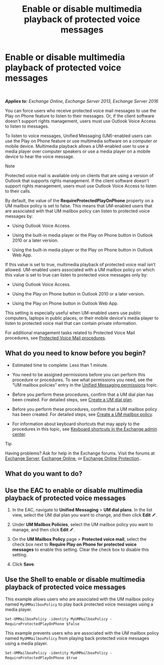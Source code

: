 ﻿---
title: 'Enable or disable multimedia playback of protected voice messages'
TOCTitle: Enable or disable multimedia playback of protected voice messages
ms:assetid: 3c33370c-4262-42b1-8d83-d61fc7c426cd
ms:mtpsurl: https://technet.microsoft.com/en-us/library/Ee423543(v=EXCHG.150)
ms:contentKeyID: 49315392
ms.date: 12/10/2017
mtps_version: v=EXCHG.150
---

# Enable or disable multimedia playback of protected voice messages

 

_**Applies to:** Exchange Online, Exchange Server 2013, Exchange Server 2016_


You can force users who receive protected voice mail messages to use the Play on Phone feature to listen to their messages. Or, if the client software doesn't support rights management, users must use Outlook Voice Access to listen to messages.

To listen to voice messages, Unified Messaging (UM)-enabled users can use the Play on Phone feature or use multimedia software on a computer or mobile device. Multimedia playback allows a UM-enabled user to use a media player over computer speakers or use a media player on a mobile device to hear the voice message.


> [!NOTE]
> Protected voice mail is available only on clients that are using a version of Outlook that supports rights management. If the client software doesn't support rights management, users must use Outlook Voice Access to listen to their calls.



By default, the value of the **RequireProtectedPlayOnPhone** property on a UM mailbox policy is set to false. This means that UM-enabled users that are associated with that UM mailbox policy can listen to protected voice messages by:

  - Using Outlook Voice Access.

  - Using the built-in media player or the Play on Phone button in Outlook 2010 or a later version.

  - Using the built-in media player or the Play on Phone button in Outlook Web App.

If this value is set to true, multimedia playback of protected voice mail isn’t allowed. UM-enabled users associated with a UM mailbox policy on which this value is set to true can listen to protected voice messages only by:

  - Using Outlook Voice Access.

  - Using the Play on Phone button in Outlook 2010 or a later version.

  - Using the Play on Phone button in Outlook Web App.

This setting is especially useful when UM-enabled users use public computers, laptops in public places, or their mobile device's media player to listen to protected voice mail that can contain private information.

For additional management tasks related to Protected Voice Mail procedures, see [Protected Voice Mail procedures](https://docs.microsoft.com/en-us/exchange/voice-mail-unified-messaging/set-up-client-voice-mail-features/protected-voice-mail-procedures).

## What do you need to know before you begin?

  - Estimated time to complete: Less than 1 minute.

  - You need to be assigned permissions before you can perform this procedure or procedures. To see what permissions you need, see the "UM mailbox policies" entry in the [Unified Messaging permissions](unified-messaging-permissions-exchange-2013-help.md) topic.

  - Before you perform these procedures, confirm that a UM dial plan has been created. For detailed steps, see [Create a UM dial plan](https://docs.microsoft.com/en-us/exchange/voice-mail-unified-messaging/connect-voice-mail-system/create-um-dial-plan).

  - Before you perform these procedures, confirm that a UM mailbox policy has been created. For detailed steps, see [Create a UM mailbox policy](https://docs.microsoft.com/en-us/exchange/voice-mail-unified-messaging/set-up-voice-mail/create-um-mailbox-policy).

  - For information about keyboard shortcuts that may apply to the procedures in this topic, see [Keyboard shortcuts in the Exchange admin center](keyboard-shortcuts-in-the-exchange-admin-center-exchange-online-protection-help.md).


> [!TIP]
> Having problems? Ask for help in the Exchange forums. Visit the forums at <A href="https://go.microsoft.com/fwlink/p/?linkid=60612">Exchange Server</A>, <A href="https://go.microsoft.com/fwlink/p/?linkid=267542">Exchange Online</A>, or <A href="https://go.microsoft.com/fwlink/p/?linkid=285351">Exchange Online Protection</A>..



## What do you want to do?

## Use the EAC to enable or disable multimedia playback of protected voice messages

1.  In the EAC, navigate to **Unified Messaging** \> **UM dial plans**. In the list view, select the UM dial plan you want to change, and then click **Edit** ![Edit icon](images/JJ218640.6f53ccb2-1f13-4c02-bea0-30690e6ea71d(EXCHG.150).gif "Edit icon").

2.  Under **UM Mailbox Policies**, select the UM mailbox policy you want to manage, and then click **Edit** ![Edit icon](images/JJ218640.6f53ccb2-1f13-4c02-bea0-30690e6ea71d(EXCHG.150).gif "Edit icon").

3.  On the **UM Mailbox Policy** page \> **Protected voice mail**, select the check box next to **Require Play on Phone for protected voice messages** to enable this setting. Clear the check box to disable this setting.

4.  Click **Save**.

## Use the Shell to enable or disable multimedia playback of protected voice messages

This example allows users who are associated with the UM mailbox policy named `MyUMMailboxPolicy` to play back protected voice messages using a media player.

    Set-UMMailboxPolicy -identity MyUMMailboxPolicy -RequireProtectedPlayOnPhone $false

This example prevents users who are associated with the UM mailbox policy named `MyUMMailboxPolicy` from playing back protected voice messages using a media player.

    Set-UMMailboxPolicy -identity MyUMMailboxPolicy -RequireProtectedPlayOnPhone $true

